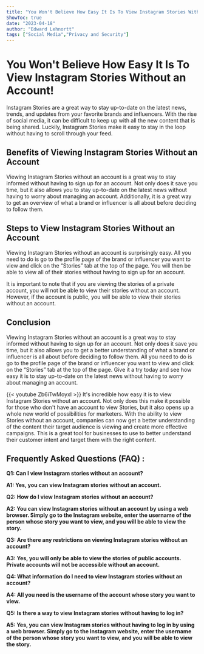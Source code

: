 ```yaml
---
title: "You Won't Believe How Easy It Is To View Instagram Stories Without an Account!"
ShowToc: true 
date: "2023-04-18"
author: "Edward Lehnortt" 
tags: ["Social Media","Privacy and Security"]
---
```

# You Won't Believe How Easy It Is To View Instagram Stories Without an Account!

Instagram Stories are a great way to stay up-to-date on the latest news, trends, and updates from your favorite brands and influencers. With the rise of social media, it can be difficult to keep up with all the new content that is being shared. Luckily, Instagram Stories make it easy to stay in the loop without having to scroll through your feed. 

## Benefits of Viewing Instagram Stories Without an Account

Viewing Instagram Stories without an account is a great way to stay informed without having to sign up for an account. Not only does it save you time, but it also allows you to stay up-to-date on the latest news without having to worry about managing an account. Additionally, it is a great way to get an overview of what a brand or influencer is all about before deciding to follow them. 

## Steps to View Instagram Stories Without an Account

Viewing Instagram Stories without an account is surprisingly easy. All you need to do is go to the profile page of the brand or influencer you want to view and click on the “Stories” tab at the top of the page. You will then be able to view all of their stories without having to sign up for an account. 

It is important to note that if you are viewing the stories of a private account, you will not be able to view their stories without an account. However, if the account is public, you will be able to view their stories without an account. 

## Conclusion

Viewing Instagram Stories without an account is a great way to stay informed without having to sign up for an account. Not only does it save you time, but it also allows you to get a better understanding of what a brand or influencer is all about before deciding to follow them. All you need to do is go to the profile page of the brand or influencer you want to view and click on the “Stories” tab at the top of the page. Give it a try today and see how easy it is to stay up-to-date on the latest news without having to worry about managing an account.

{{< youtube Zb6iTwMoyxI >}} 
It's incredible how easy it is to view Instagram Stories without an account. Not only does this make it possible for those who don't have an account to view Stories, but it also opens up a whole new world of possibilities for marketers. With the ability to view Stories without an account, companies can now get a better understanding of the content their target audience is viewing and create more effective campaigns. This is a great tool for businesses to use to better understand their customer intent and target them with the right content.

## Frequently Asked Questions (FAQ) :
**Q1: Can I view Instagram stories without an account?**

**A1: Yes, you can view Instagram stories without an account.**

**Q2: How do I view Instagram stories without an account?**

**A2: You can view Instagram stories without an account by using a web browser. Simply go to the Instagram website, enter the username of the person whose story you want to view, and you will be able to view the story.**

**Q3: Are there any restrictions on viewing Instagram stories without an account?**

**A3: Yes, you will only be able to view the stories of public accounts. Private accounts will not be accessible without an account.**

**Q4: What information do I need to view Instagram stories without an account?**

**A4: All you need is the username of the account whose story you want to view.**

**Q5: Is there a way to view Instagram stories without having to log in?**

**A5: Yes, you can view Instagram stories without having to log in by using a web browser. Simply go to the Instagram website, enter the username of the person whose story you want to view, and you will be able to view the story.**


